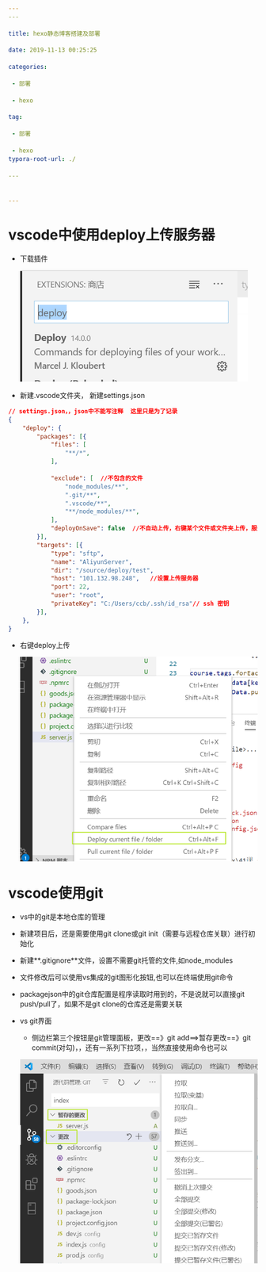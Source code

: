 ```yaml
---
​---

title: hexo静态博客搭建及部署

date: 2019-11-13 00:25:25

categories: 

 - 部署

 - hexo

tag:

 - 部署

 - hexo 
typora-root-url: ./

​---


---
```




# vscode中使用deploy上传服务器

* 下载插件

  ![1576317902008](/images/1576317902008.png)

*  新建.vscode文件夹， 新建settings.json

```json
// settings.json，，json中不能写注释  这里只是为了记录
{
    "deploy": {
        "packages": [{
            "files": [
                "**/*",
            ],

            "exclude": [  //不包含的文件
                "node_modules/**",
                ".git/**",
                ".vscode/**",
                "**/node_modules/**",
            ],
            "deployOnSave": false  //不自动上传，右键某个文件或文件夹上传，服务器上检查最终确认，相当于scp
        }],
        "targets": [{
            "type": "sftp",
            "name": "AliyunServer",
            "dir": "/source/deploy/test",
            "host": "101.132.98.248",   //设置上传服务器 
            "port": 22,
            "user": "root",
            "privateKey": "C:/Users/ccb/.ssh/id_rsa"// ssh 密钥
        }],
    },
}
```

* 右键deploy上传

  ![1576318564149](/images/1576318564149.png)



# vscode使用git

- vs中的git是本地仓库的管理

- 新建项目后，还是需要使用git clone或git init（需要与远程仓库关联）进行初始化

- 新建**.gitignore**文件，设置不需要git托管的文件,如node_modules

- 文件修改后可以使用vs集成的git图形化按钮,也可以在终端使用git命令

- packagejson中的git仓库配置是程序读取时用到的，不是说就可以直接git push/pull了，如果不是git clone的仓库还是需要关联

- vs git界面

  * 侧边栏第三个按钮是git管理面板，更改==》git add==>暂存更改==》git commit(对勾)，，还有一系列下拉项，，当然直接使用命令也可以

  ![1576318419291](/images/1576318419291.png)

